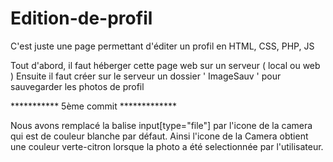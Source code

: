# Edition-de-profil
C'est juste une page permettant d'éditer un profil en HTML, CSS, PHP, JS

Tout d'abord, il faut héberger cette page web sur un serveur ( local ou web )
Ensuite il faut créer sur le serveur un dossier ' ImageSauv ' pour sauvegarder les photos de profil

*********** 5ème commit *************

Nous avons remplacé la balise input[type="file"] par l'icone de la camera qui est de couleur blanche par défaut.
Ainsi l'icone de la Camera obtient une couleur verte-citron lorsque la photo a été selectionnée par l'utilisateur.